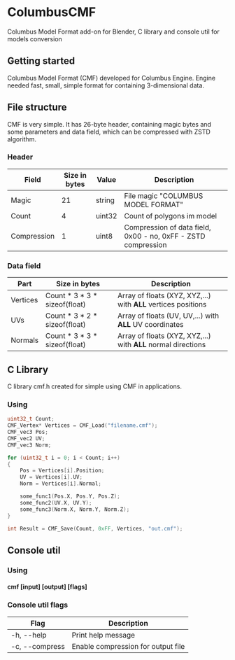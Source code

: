 # ColumbusCMF
Columbus Model Format add-on for Blender, C library and console util for models conversion

## Getting started
Columbus Model Format (CMF) developed for Columbus Engine. Engine needed fast, small, simple format for containing 3-dimensional data.
## File structure
CMF is very simple. It has 26-byte header, containing magic bytes and some parameters and data field, which can be compressed with ZSTD algorithm.

### Header
| Field | Size in bytes | Value  |        Description         |
|-------|---------------|--------|----------------------------|
| Magic | 21 | string | File magic "COLUMBUS MODEL FORMAT" |
| Count | 4 | uint32 | Count of polygons im model  |
| Compression | 1 | uint8  | Compression of data field, 0x00 - no, 0xFF - ZSTD compression |

### Data field
| Part | Size in bytes | Description |
|------|---------------|-------------|
| Vertices | Count * 3 * 3 * sizeof(float) | Array of floats (XYZ, XYZ,...) with **ALL** vertices positions |
| UVs | Count * 3 * 2 * sizeof(float) | Array of floats (UV, UV,...) with **ALL** UV coordinates |
| Normals |  Count * 3 * 3 * sizeof(float) | Array of floats (XYZ, XYZ,...) with **ALL** normal directions |

## C Library
C library cmf.h created for simple using CMF in applications.
### Using
```c
uint32_t Count;
CMF_Vertex* Vertices = CMF_Load("filename.cmf");
CMF_vec3 Pos;
CMF_vec2 UV;
CMF_vec3 Norm;

for (uint32_t i = 0; i < Count; i++)
{
	Pos = Vertices[i].Position;
	UV = Vertices[i].UV;
	Norm = Vertices[i].Normal;

	some_func1(Pos.X, Pos.Y, Pos.Z);
	some_func2(UV.X, UV.Y);
	some_func3(Norm.X, Norm.Y, Norm.Z);
}

int Result = CMF_Save(Count, 0xFF, Vertices, "out.cmf");
```

## Console util

### Using
#### cmf [input] [output] [flags]

### Console util flags
| Flag           | Description |
|----------------|-------------|
| -h, --help     | Print help message |
| -c, --compress | Enable compression for output file |




